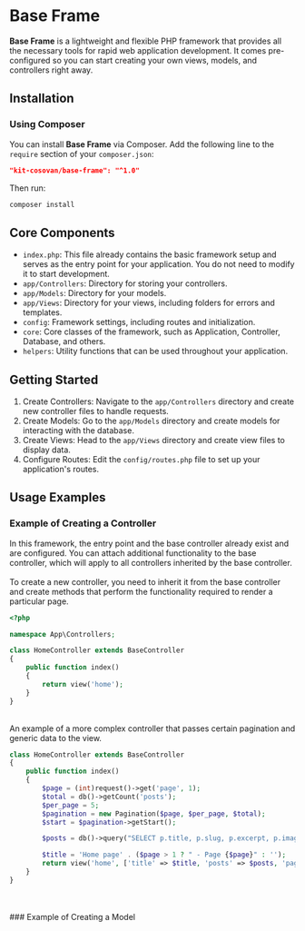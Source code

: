# Base Frame

**Base Frame** is a lightweight and flexible PHP framework that provides all the necessary tools for rapid web application development. It comes pre-configured so you can start creating your own views, models, and controllers right away.

## Installation

### Using Composer

You can install **Base Frame** via Composer. Add the following line to the `require` section of your `composer.json`:

```json
"kit-cosovan/base-frame": "^1.0"
```

Then run:
```bash
composer install
```

## Core Components

- `index.php`: This file already contains the basic framework setup and serves as the entry point for your application. You do not need to modify it to start development.
- `app/Controllers`: Directory for storing your controllers.
- `app/Models`: Directory for your models.
- `app/Views`: Directory for your views, including folders for errors and templates.
- `config`: Framework settings, including routes and initialization.
- `core`: Core classes of the framework, such as Application, Controller, Database, and others.
- `helpers`: Utility functions that can be used throughout your application.

## Getting Started

1. Create Controllers: Navigate to the `app/Controllers` directory and create new controller files to handle requests.
2. Create Models: Go to the `app/Models` directory and create models for interacting with the database.
3. Create Views: Head to the `app/Views` directory and create view files to display data.
4. Configure Routes: Edit the `config/routes.php` file to set up your application's routes.

## Usage Examples

### Example of Creating a Controller
In this framework, the entry point and the base controller already exist and are configured. You can attach additional functionality to the base controller, which will apply to all controllers inherited by the base controller.
<br>
<br>
To create a new controller, you need to inherit it from the base controller and create methods that perform the functionality required to render a particular page.
```php
<?php

namespace App\Controllers;

class HomeController extends BaseController
{
    public function index()
    {
        return view('home');
    }
}
```
<br>
An example of a more complex controller that passes certain pagination and generic data to the view.

```php
class HomeController extends BaseController
{
    public function index()
    {
        $page = (int)request()->get('page', 1);
        $total = db()->getCount('posts');
        $per_page = 5;
        $pagination = new Pagination($page, $per_page, $total);
        $start = $pagination->getStart();

        $posts = db()->query("SELECT p.title, p.slug, p.excerpt, p.image, DATE_FORMAT(p.created_at, '%b %D \'%y') AS created_at, c.title AS c_title, c.slug AS c_slug FROM posts p JOIN categories c ON c.id = p.category_id ORDER BY p.created_at DESC LIMIT $start, $per_page")->get();

        $title = 'Home page' . ($page > 1 ? " - Page {$page}" : '');
        return view('home', ['title' => $title, 'posts' => $posts, 'pagination' => $pagination]);
    }
}
```
<br>
<br>
### Example of Creating a Model
